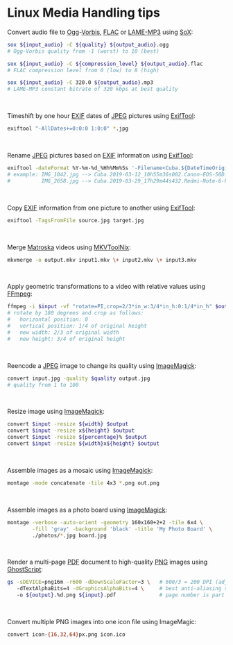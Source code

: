 # Linux Media Handling tips

Convert audio file to [Ogg](https://xiph.org/ogg/)-[Vorbis](https://xiph.org/vorbis/), [FLAC](https://xiph.org/flac/) or [LAME-MP3](http://lame.sourceforge.net/) using [SoX](http://sox.sourceforge.net/):
```sh
sox ${input_audio} -C ${quality} ${output_audio}.ogg
# Ogg-Vorbis quality from -1 (worst) to 10 (best)

sox ${input_audio} -C ${compression_level} ${output_audio}.flac
# FLAC compression level from 0 (low) to 8 (high)

sox ${input_audio} -C 320.0 ${output_audio}.mp3
# LAME-MP3 constant bitrate of 320 kbps at best quality
```

&nbsp;

Timeshift by one hour [EXIF](https://en.wikipedia.org/wiki/Exif) dates of [JPEG](https://jpeg.org/jpeg/) pictures using [ExifTool](http://owl.phy.queensu.ca/~phil/exiftool/):
```sh
exiftool "-AllDates+=0:0:0 1:0:0" *.jpg
```

&nbsp;

Rename [JPEG](https://jpeg.org/jpeg/) pictures based on [EXIF](https://en.wikipedia.org/wiki/Exif) information using [ExifTool](http://owl.phy.queensu.ca/~phil/exiftool/):
```sh
exiftool -dateFormat %Y-%m-%d_%Hh%Mm%Ss '-Filename<Cuba.${DateTimeOriginal}${SubSecTimeOriginal;$_=substr($_,0,3);$_.=0 x(3-length)}.${Model;tr/ /-/}.%e' *.jpg
# example: IMG_1042.jpg --> Cuba.2019-03-12_10h55m36s002.Canon-EOS-50D.jpg
#          IMG_2658.jpg --> Cuba.2019-03-29_17h29m44s432.Redmi-Note-6-Pro.jpg
```

&nbsp;

Copy [EXIF](https://en.wikipedia.org/wiki/Exif) information from one picture to another using [ExifTool](http://owl.phy.queensu.ca/~phil/exiftool/):
```sh
exiftool -TagsFromFile source.jpg target.jpg
```

&nbsp;

Merge [Matroska](https://www.matroska.org/) videos using [MKVToolNix](https://mkvtoolnix.download/):
```sh
mkvmerge -o output.mkv input1.mkv \+ input2.mkv \+ input3.mkv
```

&nbsp;

Apply geometric transformations to a video with relative values using [FFmpeg](https://ffmpeg.org/):
```sh
ffmpeg -i $input -vf "rotate=PI,crop=2/3*in_w:3/4*in_h:0:1/4*in_h" $output
# rotate by 180 degrees and crop as follows:
#   horizontal position: 0
#   vertical position: 1/4 of original height
#   new width: 2/3 of original width
#   new height: 3/4 of original height
```

&nbsp;

Reencode a [JPEG](https://jpeg.org/jpeg/) image to change its quality using [ImageMagick](https://www.imagemagick.org/):
```sh
convert input.jpg -quality $quality output.jpg 
# quality from 1 to 100
```

&nbsp;

Resize image using [ImageMagick](https://www.imagemagick.org/):
```sh
convert $input -resize ${width} $output
convert $input -resize x${height} $output
convert $input -resize ${percentage}% $output
convert $input -resize ${width}x${height} $output
```

&nbsp;

Assemble images as a mosaic using [ImageMagick](https://www.imagemagick.org/):
```sh
montage -mode concatenate -tile 4x3 *.png out.png
```

&nbsp;

Assemble images as a photo board using [ImageMagick](https://www.imagemagick.org/):
```sh
montage -verbose -auto-orient -geometry 160x160+2+2 -tile 6x4 \
        -fill 'gray' -background 'black' -title 'My Photo Board' \
        ./photos/*.jpg board.jpg
```

&nbsp;

Render a multi-page [PDF](https://en.wikipedia.org/wiki/PDF) document to high-quality [PNG](https://en.wikipedia.org/wiki/Portable_Network_Graphics) images using [GhostScript](https://www.ghostscript.com/):
```sh
gs -sDEVICE=png16m -r600 -dDownScaleFactor=3 \   # 600/3 = 200 DPI (adjust to your need)
   -dTextAlphaBits=4 -dGraphicsAlphaBits=4 \     # best anti-aliasing setting in GhostScript
   -o ${output}.%d.png ${input}.pdf              # page number is part of the output file name
```

&nbsp;

Convert multiple PNG images into one icon file using ImageMagic:
```sh
convert icon-{16,32,64}px.png icon.ico
```
